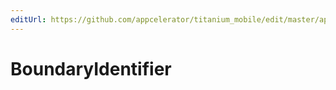 ```yaml
---
editUrl: https://github.com/appcelerator/titanium_mobile/edit/master/apidoc/Titanium/UI/iOS/CollisionBehavior.yml
---
```

# BoundaryIdentifier

<TypeHeader/>

<ApiDocs/>
